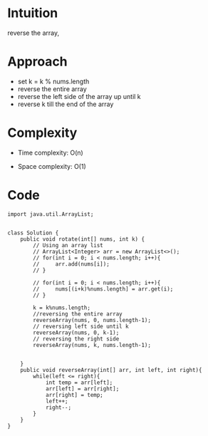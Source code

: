 # Intuition
<!-- Describe your first thoughts on how to solve this problem. -->
reverse the array, 

# Approach
<!-- Describe your approach to solving the problem. -->
- set k = k % nums.length
- reverse the entire array
- reverse the left side of the array up until k
- reverse k till the end of the array

# Complexity
- Time complexity: O(n)
<!-- Add your time complexity here, e.g. $$O(n)$$ -->

- Space complexity: O(1)
<!-- Add your space complexity here, e.g. $$O(n)$$ -->

# Code
```
import java.util.ArrayList;


class Solution {
    public void rotate(int[] nums, int k) {
        // Using an array list
        // ArrayList<Integer> arr = new ArrayList<>(); 
        // for(int i = 0; i < nums.length; i++){
        //     arr.add(nums[i]);
        // }
        
        // for(int i = 0; i < nums.length; i++){
        //     nums[(i+k)%nums.length] = arr.get(i);
        // }

        k = k%nums.length;
        //reversing the entire array
        reverseArray(nums, 0, nums.length-1);
        // reversing left side until k
        reverseArray(nums, 0, k-1);
        // reversing the right side
        reverseArray(nums, k, nums.length-1);


    }
    public void reverseArray(int[] arr, int left, int right){
        while(left <= right){
            int temp = arr[left];
            arr[left] = arr[right];
            arr[right] = temp;
            left++;
            right--;
        }
    }
}
```